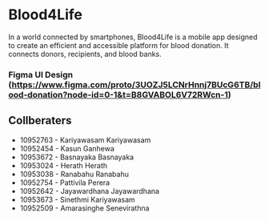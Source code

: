 
# Blood4Life 

In a world connected by smartphones, Blood4Life is a mobile app designed to create an efficient and accessible platform for blood donation. It connects donors, recipients, and blood banks.



### Figma UI Design (https://www.figma.com/proto/3UOZJ5LCNrHnnj7BUcG6TB/blood-donation?node-id=0-1&t=B8GVABOL6V72RWcn-1)
## Collberaters 
- 10952763 -  Kariyawasam Kariyawasam 
- 10952454 -  Kasun Ganhewa 
- 10953672 -  Basnayaka Basnayaka  
- 10953024 -  Herath Herath  
- 10953038 -  Ranabahu Ranabahu 
- 10952754 -  Pattivila Perera  
- 10952642 -  Jayawardhana Jayawardhana 
- 10953673 -  Sinethmi Kariyawasam 
- 10952509 -  Amarasinghe Senevirathna 
